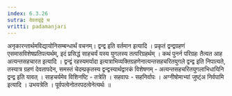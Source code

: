 ```yaml
---
index: 6.3.26
sutra: देवताद्वंद्वे च
vritti: padamanjari
---
```


  अनृकारन्तार्थमविद्यायोनिसम्बन्धार्थं वचनम्। द्वन्द्व इति वर्तमान इत्यादि । प्रकृतं द्वन्द्वग्रहणं  एसमासविशेषप्रतिपत्यर्थम्, इदं प्रसिद्धं साहचर्यं यस्य युगलस्य तत्परिग्रहर्थम् । कथं पुनर्न परिग्रहः तैत्यत आह अत्यन्तसहचारत इत्यादि । द्वन्द्वं रहस्यमर्यादा इत्यत्राभिव्यक्तिग्रहणेनात्यन्तसहचरितयुगले द्वन्द्व इति निपात्यते, तस्यात्र ग्रहणं देवतापदेन, समस्तं चेदम्प्रकृतस्य द्वन्द्वस्यार्थद्वारकं विशेषणम् - अत्यन्तसहचरितयुगलाभिधायिनि द्वन्द्व इति यावत् । साहचर्यमेव विशिनष्टि - तत्रेति । सहवापः - सहनिर्वापः । अग्नीषोमाभ्यां जुष्ट्ंअ निर्वपामि इत्यादि । उभयत्रेति । पूर्वपत्वेनोतरपदत्वेनेत्यर्थः ॥